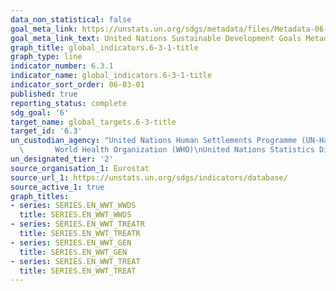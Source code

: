 ```yaml
---
data_non_statistical: false
goal_meta_link: https://unstats.un.org/sdgs/metadata/files/Metadata-06-03-01.pdf
goal_meta_link_text: United Nations Sustainable Development Goals Metadata (pdf 428kB)
graph_title: global_indicators.6-3-1-title
graph_type: line
indicator_number: 6.3.1
indicator_name: global_indicators.6-3-1-title
indicator_sort_order: 06-03-01
published: true
reporting_status: complete
sdg_goal: '6'
target_name: global_targets.6-3-title
target_id: '6.3'
un_custodian_agency: "United Nations Human Settlements Programme (UN-Habitat)    \
  \       World Health Organization (WHO)\nUnited Nations Statistics Division (UNSD)"
un_designated_tier: '2'
source_organisation_1: Eurostat
source_url_1: https://unstats.un.org/sdgs/indicators/database/
source_active_1: true
graph_titles:
- series: SERIES.EN_WWT_WWDS
  title: SERIES.EN_WWT_WWDS
- series: SERIES.EN_WWT_TREATR
  title: SERIES.EN_WWT_TREATR
- series: SERIES.EN_WWT_GEN
  title: SERIES.EN_WWT_GEN
- series: SERIES.EN_WWT_TREAT
  title: SERIES.EN_WWT_TREAT 
---
```

